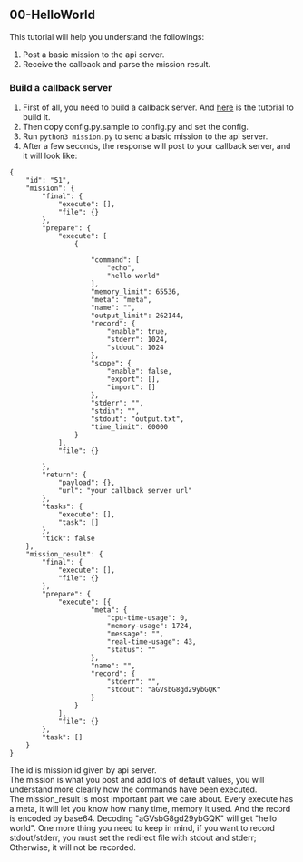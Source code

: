 ## 00-HelloWorld

This tutorial will help you understand the followings:

1. Post a basic mission to the api server.
2. Receive the callback and parse the mission result.

### Build a callback server

1. First of all, you need to build a callback server. And [here](./../../server) is the tutorial to build it.  
2. Then copy config.py.sample to config.py and set the config.  
3. Run ```python3 mission.py``` to send a basic mission to the api server.  
4. After a few seconds, the response will post to your callback server, and it will look like:

```
{
    "id": "51",
    "mission": {
        "final": {
            "execute": [],
            "file": {}
        },
        "prepare": {
            "execute": [
                {

                    "command": [
                        "echo",
                        "hello world"
                    ],
                    "memory_limit": 65536,
                    "meta": "meta",
                    "name": "",
                    "output_limit": 262144,
                    "record": {
                        "enable": true,
                        "stderr": 1024,
                        "stdout": 1024
                    },
                    "scope": {
                        "enable": false,
                        "export": [],
                        "import": []
                    },
                    "stderr": "",
                    "stdin": "",
                    "stdout": "output.txt",
                    "time_limit": 60000
                }
            ],
            "file": {}

        },
        "return": {
            "payload": {},
            "url": "your callback server url"
        },
        "tasks": {
            "execute": [],
            "task": []
        },
        "tick": false
    },
    "mission_result": {
        "final": {
            "execute": [],
            "file": {}
        },
        "prepare": {
            "execute": [{
                    "meta": {
                        "cpu-time-usage": 0,
                        "memory-usage": 1724,
                        "message": "",
                        "real-time-usage": 43,
                        "status": ""
                    },
                    "name": "",
                    "record": {
                        "stderr": "",
                        "stdout": "aGVsbG8gd29ybGQK"
                    }
                }
            ],
            "file": {}
        },
        "task": []
    }
}
```

The id is mission id given by api server.  
The mission is what you post and add lots of default values, you will understand more clearly how the commands have been executed.  
The mission_result is most important part we care about. Every execute has a meta, it will let you know how many time, memory it used. And the record is encoded by base64. Decoding "aGVsbG8gd29ybGQK" will get "hello world". One more thing you need to keep in mind, if you want to record stdout/stderr, you must set the redirect file with stdout and stderr; Otherwise, it will not be recorded.
